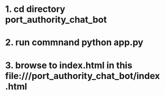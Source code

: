 # 1. cd directory port_authority_chat_bot 
# 2. run commnand python app.py 
# 3. browse to index.html in this file:///port_authority_chat_bot/index.html  
